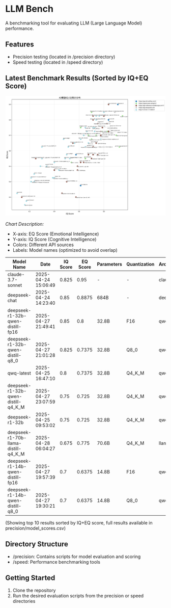 # LLM Bench

A benchmarking tool for evaluating LLM (Large Language Model) performance.

## Features
- Precision testing (located in /precision directory)
- Speed testing (located in /speed directory)

## Latest Benchmark Results (Sorted by IQ+EQ Score)

![Model EQ-IQ Scores Distribution](precision/model_scores_plot.png)

*Chart Description:*
- X-axis: EQ Score (Emotional Intelligence)
- Y-axis: IQ Score (Cognitive Intelligence)
- Colors: Different API sources
- Labels: Model names (optimized to avoid overlap)

| Model Name | Date | IQ Score | EQ Score | Parameters | Quantization | Architecture |
|------------|------|---------|---------|------------|-------------|-------------|
| claude-3.7-sonnet | 2025-04-24 15:06:49 | 0.825 | 0.95 | - | - | claude |
| deepseek-chat | 2025-04-24 14:23:40 | 0.85 | 0.8875 | 684B | - | deepseek |
| deepseek-r1-32b-qwen-distill-fp16 | 2025-04-27 21:49:41 | 0.85 | 0.8 | 32.8B | F16 | qwen2 |
| deepseek-r1-32b-qwen-distill-q8_0 | 2025-04-27 21:01:28 | 0.825 | 0.7375 | 32.8B | Q8_0 | qwen2 |
| qwq-latest | 2025-04-25 16:47:10 | 0.8 | 0.7375 | 32.8B | Q4_K_M | qwen2 |
| deepseek-r1-32b-qwen-distill-q4_K_M | 2025-04-27 23:07:59 | 0.75 | 0.725 | 32.8B | Q4_K_M | qwen2 |
| deepseek-r1-32b | 2025-04-25 09:53:02 | 0.75 | 0.725 | 32.8B | Q4_K_M | qwen2 |
| deepseek-r1-70b-llama-distill-q4_K_M | 2025-04-28 06:04:27 | 0.675 | 0.775 | 70.6B | Q4_K_M | llama |
| deepseek-r1-14b-qwen-distill-fp16 | 2025-04-27 19:57:39 | 0.7 | 0.6375 | 14.8B | F16 | qwen2 |
| deepseek-r1-14b-qwen-distill-q8_0 | 2025-04-27 19:30:21 | 0.7 | 0.6375 | 14.8B | Q8_0 | qwen2 |

(Showing top 10 results sorted by IQ+EQ score, full results available in precision/model_scores.csv)

## Directory Structure
- /precision: Contains scripts for model evaluation and scoring
- /speed: Performance benchmarking tools

## Getting Started
1. Clone the repository
2. Run the desired evaluation scripts from the precision or speed directories
